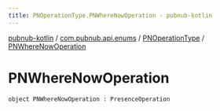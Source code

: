 ```yaml
---
title: PNOperationType.PNWhereNowOperation - pubnub-kotlin
---
```


[pubnub-kotlin](../../index.html) / [com.pubnub.api.enums](../index.html) / [PNOperationType](index.html) / [PNWhereNowOperation](./-p-n-where-now-operation.html)

# PNWhereNowOperation

`object PNWhereNowOperation : PresenceOperation`